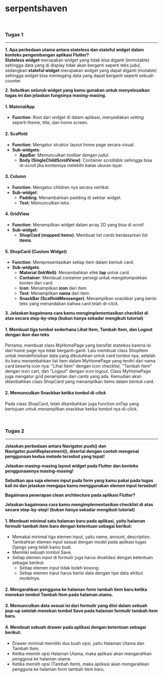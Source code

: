 # serpentshaven
<br>

### Tugas 1
---

**1. Apa perbedaan utama antara stateless dan stateful widget dalam konteks pengembangan aplikasi Flutter?**  
**Stateless widget** merupakan widget yang tidak bisa diganti (immutable) sehingga data yang di display tidak akan berganti seperti teks judul, sedangkan **stateful widget** merupakan widget yang dapat diganti (mutable) sehingga widget bisa memegang data yang dapat berganti seperti sebuah counter.

**2. Sebutkan seluruh widget yang kamu gunakan untuk menyelesaikan tugas ini dan jelaskan fungsinya masing-masing.**  

#### **1. MaterialApp**
- **Function**: Root dari widget di dalam aplikasi, menyediakan *setting* seperti theme, title, dan home screen.

#### 2. **Scaffold**
- **Function**: Mengatur struktur layout home page secara visual.
- **Sub-widgets**:
    - **AppBar**: Memunculkan toolbar dengan judul.
    - **Body (SingleChildScrollView)**: Container *scrollable* sehingga bisa di-*scroll* jika kontennya melebihi batas ukuran layar.

#### 3. **Column**
- **Function**: Mengatur children nya secara vertikal.
- **Sub-widget**: 
    - **Padding**: Menambahkan padding di sekitar widget.
    - **Text**: Memunculkan teks.

#### 4. **GridView**
- **Function**: Menampilkan widget dalam array 2D yang bisa di *scroll*.
- **Sub-widget**:
    - **ShopCard (mapped items)**: Membuat list *cards* berdasarkan list **items**.

#### 5. **ShopCard (Custom Widget)**
- **Function**: Merepresentasikan setiap item dalam bentuk card.
- **Sub-widgets**:
    - **Material (InkWell)**: Menambahkan efek **tap** untuk card.
    - **Container**: Membuat container persegi untuk mengelompokkan konten dari card.
    - **Icon**: Menampilkan **icon** dari item
    - **Text**: Menampilkan **nama** dari item.
    - **SnackBar (ScaffoldMessenger)**: Menampilkan snackbar yang berisi teks yang menandakan bahwa card telah di-*click*.

**3. Jelaskan bagaimana cara kamu mengimplementasikan checklist di atas secara step-by-step (bukan hanya sekadar mengikuti tutorial)**  
#### 1. **Membuat tiga tombol sederhana Lihat Item, Tambah Item, dan Logout dengan ikon dan teks**
Pertama, membuat class MyHomePage yang bersifat stateless karena isi dari home page nya tidak berganti-ganti. Lalu membuat class ShopItem untuk mendefinisikan data yang dibutuhkan untuk card tombol nya, setelah itu baru menambahkan list item dalam MyHomePage yang terdiri dari nama card beserta icon nya: "Lihat Item" dengan icon checklist, "Tambah Item" dengan icon cart, dan "Logout" dengan icon logout. Class MyHomePage juga mengatur grid penampilan dari cards yang ada. Kemudian akan ditambahkan class ShopCard yang menampilkan items dalam bentuk card.

#### 2. **Memunculkan Snackbar ketika tombol di-*click***
Pada class ShopCard, telah ditambahkan juga function onTap yang bertujuan untuk menampilkan snackbar ketika tombol nya di-*click*.

<br>

### Tugas 2
---
**Jelaskan perbedaan antara Navigator.push() dan Navigator.pushReplacement(), disertai dengan contoh mengenai penggunaan kedua metode tersebut yang tepat!**

**Jelaskan masing-masing layout widget pada Flutter dan konteks penggunaannya masing-masing!**

**Sebutkan apa saja elemen input pada form yang kamu pakai pada tugas kali ini dan jelaskan mengapa kamu menggunakan elemen input tersebut!**

**Bagaimana penerapan clean architecture pada aplikasi Flutter?**

**Jelaskan bagaimana cara kamu mengimplementasikan checklist di atas secara step-by-step! (bukan hanya sekadar mengikuti tutorial)**
#### 1. **Membuat minimal satu halaman baru pada aplikasi, yaitu halaman formulir tambah item baru dengan ketentuan sebagai berikut:**
* Memakai minimal tiga elemen input, yaitu name, amount, description. Tambahkan elemen input sesuai dengan model pada aplikasi tugas Django yang telah kamu buat.
* Memiliki sebuah tombol Save.
* Setiap elemen input di formulir juga harus divalidasi dengan ketentuan sebagai berikut:
    * Setiap elemen input tidak boleh kosong.
    * Setiap elemen input harus berisi data dengan tipe data atribut modelnya.

#### 2. **Mengarahkan pengguna ke halaman form tambah item baru ketika menekan tombol Tambah Item pada halaman utama.**

#### 3. **Memunculkan data sesuai isi dari formulir yang diisi dalam sebuah pop-up setelah menekan tombol Save pada halaman formulir tambah item baru.**

#### 4. **Membuat sebuah drawer pada aplikasi dengan ketentuan sebagai berikut:**
* Drawer minimal memiliki dua buah opsi, yaitu Halaman Utama dan Tambah Item.
* Ketika memiih opsi Halaman Utama, maka aplikasi akan mengarahkan pengguna ke halaman utama.
* Ketika memiih opsi (Tambah Item), maka aplikasi akan mengarahkan pengguna ke halaman form tambah item baru.